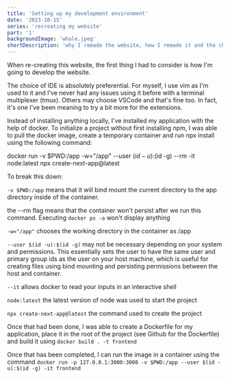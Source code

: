 ```yaml
---
title: 'Setting up my development environment'
date: '2023-10-15'
series: 'recreating my website'
part: '1'
backgroundImage: 'whale.jpeg'
shortDescription: 'why I remade the website, how I remade it and the challenges involved'
---
```


When re-creating this website, the first thing I had to consider is how I'm going to develop the website.

The choice of IDE is absolutely preferential. For myself, I use vim as I'm used to it and I've never had any issues using it before with a terminal multiplexer (tmux). Others may choose VSCode and that's fine too. In fact, it's one I've been meaning to try a bit more for the extensions.

Instead of installing anything locally, I've installed my application with the help of docker. To initialize a project without first installing npm, I was able to pull the docker image, create a temporary container and run npx install using the following command:

docker run -v $PWD:/app -w="/app" --user $(id -u):$(id -g) --rm -it node:latest npx create-next-app@latest

To break this down:

`-v $PWD:/app` means that it will bind mount the current directory to the app directory inside of the container.

the --rm flag means that the container won't persist after we run this command. Executing `docker ps -a` won't display anything

`-w="/app"` chooses the working directory in the container as /app

`--user $(id -u):$(id -g)` may not be necessary depending on your system and permissions. This essentially sets the user to have the same user and primary group ids as the user on your host machine, which is useful for creating files using bind mounting and persisting permissions between the host and container.

`--it` allows docker to read your inputs in an interactive shell

`node:latest` the latest version of node was used to start the project

`npx create-next-app@latest` the command used to create the project

Once that had been done, I was able to create a Dockerfile for my application, place it in the root of the project (see Github for the Dockerfile) and build it using `docker build . -t frontend`

Once that has been completed, I can run the image in a container using the command `docker run -p 127.0.0.1:3000:3000 -v $PWD:/app --user $(id -u):$(id -g) -it frontend`
